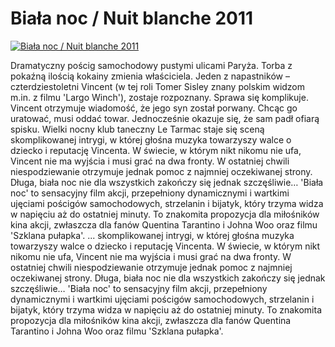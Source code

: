 Biała noc / Nuit blanche 2011 
=============
[![Biała noc / Nuit blanche 2011 ](http://vidos.pl/images/player.gif)](http://vidos.pl/biala-noc-nuit-blanche-2011)

 Dramatyczny pościg samochodowy pustymi ulicami Paryża. Torba z pokaźną ilością kokainy zmienia właściciela. Jeden z napastników – czterdziestoletni Vincent (w tej roli Tomer Sisley znany polskim widzom m.in. z filmu 'Largo Winch'), zostaje rozpoznany. Sprawa się komplikuje. Vincent otrzymuje wiadomość, że jego syn został porwany. Chcąc go uratować, musi oddać towar. Jednocześnie okazuje się, że sam padł ofiarą spisku. Wielki nocny klub taneczny Le Tarmac staje się sceną skomplikowanej intrygi, w której głośna muzyka towarzyszy walce o dziecko i reputację Vincenta. W świecie, w którym nikt nikomu nie ufa, Vincent nie ma wyjścia i musi grać na dwa fronty. W ostatniej chwili niespodziewanie otrzymuje jednak pomoc z najmniej oczekiwanej strony. Długa, biała noc nie dla wszystkich zakończy się jednak szczęśliwie… 'Biała noc' to sensacyjny film akcji, przepełniony dynamicznymi i wartkimi ujęciami pościgów samochodowych, strzelanin i bijatyk, który trzyma widza w napięciu aż do ostatniej minuty. To znakomita propozycja dla miłośników kina akcji, zwłaszcza dla fanów Quentina Tarantino i Johna Woo oraz filmu 'Szklana pułapka'.  ... skomplikowanej intrygi, w której głośna muzyka towarzyszy walce o dziecko i reputację Vincenta. W świecie, w którym nikt nikomu nie ufa, Vincent nie ma wyjścia i musi grać na dwa fronty. W ostatniej chwili niespodziewanie otrzymuje jednak pomoc z najmniej oczekiwanej strony. Długa, biała noc nie dla wszystkich zakończy się jednak szczęśliwie… 'Biała noc' to sensacyjny film akcji, przepełniony dynamicznymi i wartkimi ujęciami pościgów samochodowych, strzelanin i bijatyk, który trzyma widza w napięciu aż do ostatniej minuty. To znakomita propozycja dla miłośników kina akcji, zwłaszcza dla fanów Quentina Tarantino i Johna Woo oraz filmu 'Szklana pułapka'.
